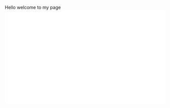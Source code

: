 Hello welcome to my page
![](https://raw.githubusercontent.com/Kuon-dev/github-stats/master/generated/overview.svg#gh-dark-mode-only)
